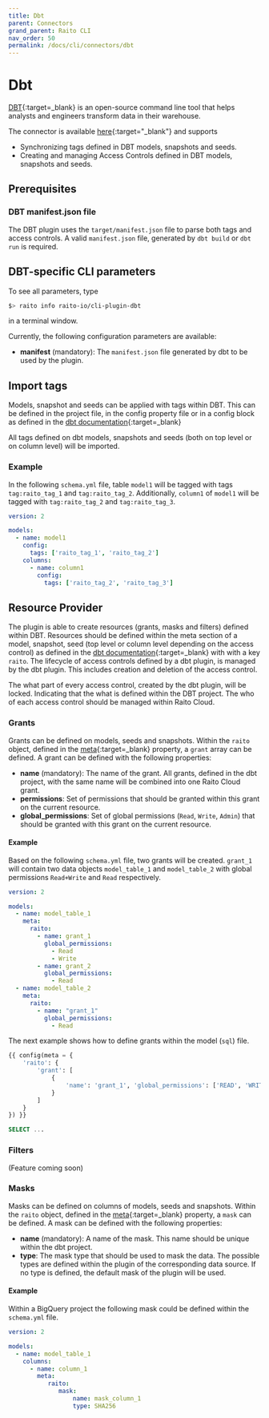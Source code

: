 ```yaml
---
title: Dbt
parent: Connectors
grand_parent: Raito CLI
nav_order: 50
permalink: /docs/cli/connectors/dbt
---
```


# Dbt

[DBT](https://www.getdbt.com/){:target=_blank} is an open-source command line tool that helps analysts and engineers transform data in their warehouse.

The connector is available [here](https://github.com/raito-io/cli-plugin-dbt){:target="_blank"} and supports
* Synchronizing tags defined in DBT models, snapshots and seeds.
* Creating and managing Access Controls defined in DBT models, snapshots and seeds.

## Prerequisites 
### DBT manifest.json file
The DBT plugin uses the `target/manifest.json` file to parse both tags and access controls. A valid `manifest.json` file, generated by `dbt build` or `dbt run` is required.

## DBT-specific CLI parameters
To see all parameters, type
```bash
$> raito info raito-io/cli-plugin-dbt
```
in a terminal window.

Currently, the following configuration parameters are available:
* **manifest** (mandatory): The `manifest.json` file generated by dbt to be used by the plugin.

## Import tags
Models, snapshot and seeds can be applied with tags within DBT. 
This can be defined in the project file, in the config property file or in a config block as defined in the [dbt documentation](https://docs.getdbt.com/reference/resource-configs/tags){:target=_blank}

All tags defined on dbt models, snapshots and seeds (both on top level or on column level) will be imported.

### Example
In the following `schema.yml` file, table `model1` will be tagged with tags `tag:raito_tag_1` and `tag:raito_tag_2`. Additionally, `column1` of `model1` will be tagged with `tag:raito_tag_2` and `tag:raito_tag_3`. 
```yaml
version: 2

models:
  - name: model1
    config:
      tags: ['raito_tag_1', 'raito_tag_2']
    columns:
      - name: column1
        config:
          tags: ['raito_tag_2', 'raito_tag_3']
```

## Resource Provider
The plugin is able to create resources (grants, masks and filters) defined within DBT.
Resources should be defined within the meta section of a model, snapshot, seed (top level or column level depending on the access control) as defined in the [dbt documentation](https://docs.getdbt.com/reference/resource-configs/meta){:target=_blank} with with a key `raito`.
The lifecycle of access controls defined by a dbt plugin, is managed by the dbt plugin. This includes creation and deletion of the access control.

The what part of every access control, created by the dbt plugin, will be locked. Indicating that the what is defined within the DBT project.
The who of each access control should be managed within Raito Cloud.

### Grants
Grants can be defined on models, seeds and snapshots. Within the `raito` object, defined in the [meta](https://docs.getdbt.com/reference/resource-configs/meta){:target=_blank} property, a `grant` array can be defined.
A grant can be defined with the following properties:
* **name** (mandatory): The name of the grant. All grants, defined in the dbt project, with the same name will be combined into one Raito Cloud grant.
* **permissions**: Set of permissions that should be granted within this grant on the current resource.
* **global_permissions**: Set of global permissions (`Read`, `Write`, `Admin`) that should be granted with this grant on the current resource.

#### Example
Based on the following `schema.yml` file, two grants will be created. `grant_1` will contain two data objects `model_table_1` and `model_table_2` with global permissions `Read+Write` and `Read` respectively.
```yaml
version: 2

models:
  - name: model_table_1
    meta:
      raito:
        - name: grant_1
          global_permissions:
            - Read
            - Write
        - name: grant_2
          global_permissions:
            - Read
  - name: model_table_2
    meta:
      raito:
        - name: "grant_1"
          global_permissions:
            - Read
```

The next example shows how to define grants within the model (`sql`) file.
```sql
{{ config(meta = {
    'raito': {
        'grant': [
            {
                'name': 'grant_1', 'global_permissions': ['READ', 'WRITE']
            }
        ]
    }
}) }}

SELECT ...
```

### Filters
(Feature coming soon)

### Masks
Masks can be defined on columns of models, seeds and snapshots. Within the `raito` object, defined in the [meta](https://docs.getdbt.com/reference/resource-configs/meta){:target=_blank} property, a `mask` can be defined.
A mask can be defined with the following properties:
* **name** (mandatory): A name of the mask. This name should be unique within the dbt project.
* **type**: The mask type that should be used to mask the data. The possible types are defined within the plugin of the corresponding data source. If no type is defined, the default mask of the plugin will be used.

#### Example
Within a BigQuery project the following mask could be defined within the `schema.yml` file.
```yaml
version: 2

models:
  - name: model_table_1
    columns:
      - name: column_1
        meta:
           raito:
              mask:
                  name: mask_column_1
                  type: SHA256
```